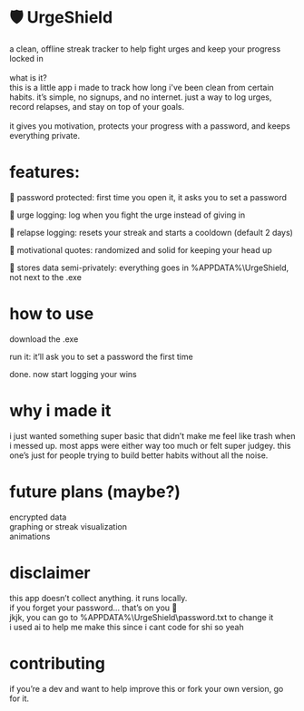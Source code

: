 # 🛡️ UrgeShield

a clean, offline streak tracker to help fight urges and keep your progress locked in
\
\
what is it? \
this is a little app i made to track how long i've been clean from certain habits.
it’s simple, no signups, and no internet. just a way to log urges, record relapses, and stay on top of your goals.
\
\
it gives you motivation, protects your progress with a password, and keeps everything private.

# features:

🔐 password protected: first time you open it, it asks you to set a password

💪 urge logging: log when you fight the urge instead of giving in

😬 relapse logging: resets your streak and starts a cooldown (default 2 days)

🌱 motivational quotes: randomized and solid for keeping your head up

📁 stores data semi-privately: everything goes in %APPDATA%\UrgeShield, not next to the .exe

# how to use

download the .exe

run it: it’ll ask you to set a password the first time

done. now start logging your wins

# why i made it

i just wanted something super basic that didn’t make me feel like trash when i messed up.
most apps were either way too much or felt super judgey.
this one’s just for people trying to build better habits without all the noise.

# future plans (maybe?)

encrypted data \
graphing or streak visualization \
animations

# disclaimer

this app doesn’t collect anything. it runs locally.\
if you forget your password… that’s on you 😬\
jkjk, you can go to %APPDATA%\\UrgeShield\\password.txt to change it\
i used ai to help me make this since i cant code for shi so yeah

# contributing

if you’re a dev and want to help improve this or fork your own version, go for it.
